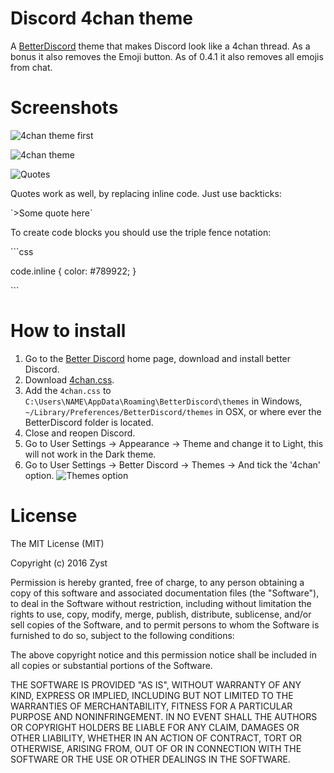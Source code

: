 # Discord 4chan theme
A [BetterDiscord](https://betterdiscord.net/home/) theme that makes Discord look like a 4chan thread. As a bonus it also removes the Emoji button. As of 0.4.1 it also removes all emojis from chat. 

# Screenshots

![4chan theme first](https://camo.githubusercontent.com/cb4b4e4fe9ad7aee114082754bad68db2b74083d/687474703a2f2f7075752e73682f6f68744c4d2f326162613936353933652e706e67)

![4chan theme](https://camo.githubusercontent.com/e702df0ba50c2e617f298d790e189aee7b1b01a4/687474703a2f2f7075752e73682f6f687356422f393837366366626132652e706e67)

![Quotes](https://camo.githubusercontent.com/0e5f982ba933b2f47253c759eb426d6e980734d2/687474703a2f2f7075752e73682f6f687474752f383366326363636534302e706e67)

Quotes work as well, by replacing inline code. Just use backticks:

\`>Some quote here\` 

To create code blocks you should use the triple fence notation:

\`\`\`css

code.inline {
    color: #789922;
}

\`\`\`

# How to install
1. Go to the [Better Discord](https://betterdiscord.net/home/) home page, download and install better Discord.
2. Download [4chan.css](https://github.com/Zyst/discord-4chan-theme/releases/download/0.5.2/4chan.css). 
3. Add the `4chan.css` to `C:\Users\NAME\AppData\Roaming\BetterDiscord\themes` in Windows, `~/Library/Preferences/BetterDiscord/themes` in OSX, or where ever the BetterDiscord folder is located.
4. Close and reopen Discord.
5. Go to User Settings -> Appearance -> Theme and change it to Light, this will not work in the Dark theme.
6. Go to User Settings -> Better Discord -> Themes -> And tick the '4chan' option. ![Themes option](https://camo.githubusercontent.com/59b3f0106f82da83cc09f2fb6fccb28937962e87/687474703a2f2f7075752e73682f6f687461382f396264373062633035312e706e67) 

# License

The MIT License (MIT)

Copyright (c) 2016 Zyst

Permission is hereby granted, free of charge, to any person obtaining a copy
of this software and associated documentation files (the "Software"), to deal
in the Software without restriction, including without limitation the rights
to use, copy, modify, merge, publish, distribute, sublicense, and/or sell
copies of the Software, and to permit persons to whom the Software is
furnished to do so, subject to the following conditions:

The above copyright notice and this permission notice shall be included in all
copies or substantial portions of the Software.

THE SOFTWARE IS PROVIDED "AS IS", WITHOUT WARRANTY OF ANY KIND, EXPRESS OR
IMPLIED, INCLUDING BUT NOT LIMITED TO THE WARRANTIES OF MERCHANTABILITY,
FITNESS FOR A PARTICULAR PURPOSE AND NONINFRINGEMENT. IN NO EVENT SHALL THE
AUTHORS OR COPYRIGHT HOLDERS BE LIABLE FOR ANY CLAIM, DAMAGES OR OTHER
LIABILITY, WHETHER IN AN ACTION OF CONTRACT, TORT OR OTHERWISE, ARISING FROM,
OUT OF OR IN CONNECTION WITH THE SOFTWARE OR THE USE OR OTHER DEALINGS IN THE
SOFTWARE.

